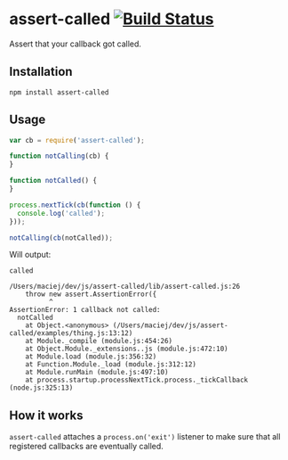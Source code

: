 # assert-called [![Build Status](https://secure.travis-ci.org/mmalecki/assert-called.png)](http://travis-ci.org/mmalecki/assert-called)
Assert that your callback got called.

## Installation

    npm install assert-called

## Usage
```js
var cb = require('assert-called');

function notCalling(cb) {
}

function notCalled() {
}

process.nextTick(cb(function () {
  console.log('called');
}));

notCalling(cb(notCalled));
```

Will output:

```
called

/Users/maciej/dev/js/assert-called/lib/assert-called.js:26
    throw new assert.AssertionError({
          ^
AssertionError: 1 callback not called:
  notCalled
    at Object.<anonymous> (/Users/maciej/dev/js/assert-called/examples/thing.js:13:12)
    at Module._compile (module.js:454:26)
    at Object.Module._extensions..js (module.js:472:10)
    at Module.load (module.js:356:32)
    at Function.Module._load (module.js:312:12)
    at Module.runMain (module.js:497:10)
    at process.startup.processNextTick.process._tickCallback (node.js:325:13)
```

## How it works
`assert-called` attaches a `process.on('exit')` listener to make sure that
all registered callbacks are eventually called.
